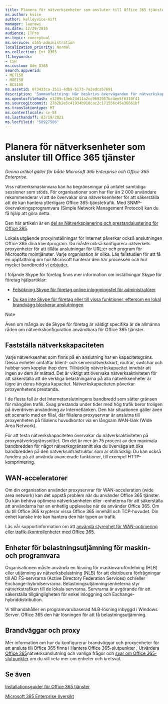 ```yaml
---
title: Planera för nätverksenheter som ansluter till Office 365 tjänster
ms.author: kvice
author: kelleyvice-msft
manager: laurawi
ms.date: 12/29/2016
audience: ITPro
ms.topic: conceptual
ms.service: o365-administration
localization_priority: Normal
ms.collection: Ent_O365
f1.keywords:
- CSH
ms.custom: Adm_O365
search.appverid:
- MET150
- MOE150
- BCS160
ms.assetid: 073433ca-3511-4db9-b173-7a2edca57691
description: 'Sammanfattning: Här beskrivs överväganden för nätverkskapacitet, WAN-acceleratorer och enheter för belastningsutjämning som används för att ansluta till Office 365.'
ms.openlocfilehash: e1209c13eb24d11a2cc9692957bc4ee5f6310f41
ms.sourcegitcommit: 27b2b2e5c41934b918cac2c171556c45e36661bf
ms.translationtype: MT
ms.contentlocale: sv-SE
ms.lasthandoff: 03/19/2021
ms.locfileid: "50927506"
---
```

# <a name="plan-for-network-devices-that-connect-to-office-365-services"></a>Planera för nätverksenheter som ansluter till Office 365 tjänster

*Denna artikel gäller för både Microsoft 365 Enterprise och Office 365 Enterprise.*
  
Viss nätverksmaskinvara kan ha begränsningar på antalet samtidiga sessioner som stöds. För organisationer som har fler än 2 000 användare rekommenderar vi att de övervakar sina nätverksenheter för att säkerställa att de kan hantera ytterligare Office 365-tjänstetrafik. Med SNMP-övervakningsprogramvara (Simple Network Management Protocol) kan du få hjälp att göra detta.

Den här artikeln är en [del av Nätverksplanering och prestandajustering för Office 365](./network-planning-and-performance.md).

Lokala utgående proxyinställningar för Internet påverkar också anslutningen Office 365 dina klientprogram. Du måste också konfigurera nätverkets proxyenheter för att tillåta anslutningar för URL:er och program för Microsofts molntjänster. Varje organisation är olika. Läs fallstudien för att få en uppfattning om hur Microsoft hanterar den här processen och hur mycket bandbredd [vi erbjuder.](https://www.microsoft.com/itshowcase/Article/Content/631/Optimizing-network-performance-for-Microsoft-Office-365)
  
I följande Skype för företag finns mer information om inställningar Skype för företag hjälpartiklar:
  
- [Felsökning Skype för företag online inloggningsfel för administratörer](/skypeforbusiness/set-up-skype-for-business-online/troubleshooting-sign-in-errors-for-admins)

- [Du kan inte Skype för företag eller till vissa funktioner, eftersom en lokal brandvägg blockerar anslutningen](https://go.microsoft.com/fwlink/p/?LinkID=243625)

> [!NOTE]
> Även om många av de Skype för företag är väldigt specifika är de allmänna råden om nätverkskonfiguration användbara för Office 365 tjänster.
  
## <a name="determining-network-capacity"></a>Fastställa nätverkskapaciteten

Varje nätverksenhet som finns på en anslutning har en kapacitetsgräns. Dessa enheter omfattar klient- och servernätverkskort, routrar, switchar och hubbar som kopplar ihop dem. Tillräcklig nätverkskapacitet innebär att ingen av dem är mättad. Det är viktigt att övervaka nätverksaktiviteten för att säkerställa att de verkliga belastningarna på alla nätverksenheter är lägre än deras högsta kapacitet. Nätverkskapaciteten påverkar proxyenhetens prestanda.
  
I de flesta fall är det Internetanslutningens bandbredd som sätter gränsen för mängden trafik. Svag prestanda under tider med hög trafik beror troligen på överdriven användning av Internetlänken. Den här situationen gäller även ett scenario med en filial, där filialens proxyservrar är anslutna till proxyenheten på filialens huvudkontor via en långsam WAN-länk (Wide Area Network).
  
För att testa nätverkskapaciteten övervakar du nätverksaktiviteten på proxynätverksgränssnittet. Om det är mer än 75 procent av den maximala bandbredden för något nätverksgränssnitt ska du överväga att öka bandbredden på den nätverksinfrastruktur som är otillräcklig. Du kan också fundera på att använda avancerade funktioner, till exempel HTTP-komprimering.
  
## <a name="wan-accelerators"></a>WAN-acceleratorer

Om din organisation använder proxyservrar för WAN-acceleration (wide area network) kan det uppstå problem när du använder Office 365 tjänster. Du kan behöva optimera nätverksenheten eller -enheterna för att säkerställa att användarna har en enhetlig upplevelse när de använder Office 365. Om du till Office 365 krypterar vissa Office 365 innehåll och TCP-huvudet. Din enhet kanske inte kan hantera den här typen av trafik.
  
Läs vår supportinformation om att [använda styrenhet för WAN-optimering eller trafik-/kontrollenheter med Office 365.](https://support.microsoft.com/kb/2690045)
  
## <a name="hardware-and-software-load-balancing-devices"></a>Enheter för belastningsutjämning för maskin- och programvara

Organisationen måste använda en lösning för maskinvarufördelning (HLB) eller utjämning av nätverksbelastning (NLB) för att distribuera förfrågningar till AD FS-servrarna (Active Directory Federation Services) och/eller Exchange-hybridservrarna. Belastningsutjämningsenheterna styr nätverkstrafiken till de lokala servrarna. Servrarna är avgörande för att säkerställa tillgängligheten för enkel inloggning och Exchange-hybriddistribution.
  
Vi tillhandahåller en programvarubaserad NLB-lösning inbyggd i Windows Server. Office 365 den här lösningen för att få belastningsutjämning.
  
## <a name="firewalls-and-proxies"></a>Brandväggar och proxy

Mer information om hur du konfigurerar brandväggar och proxyenheter för att ansluta till Office 365 finns i Hantera Office 365-slutpunkter , Utvärdera [Office 365](assessing-network-connectivity.md)nätverksanslutning och vanliga frågor och [svar om Office 365-slutpunkter](https://support.office.com/article/d4088321-1c89-4b96-9c99-54c75cae2e6d) om du vill veta mer om enheter och kretsval. [](https://support.office.com/article/99cab9d4-ef59-4207-9f2b-3728eb46bf9a)
  
## <a name="see-also"></a>Se även

[Installationsguider för Office 365 tjänster](setup-guides-for-microsoft-365.md)

[Microsoft 365 Enterprise översikt](microsoft-365-overview.md)
